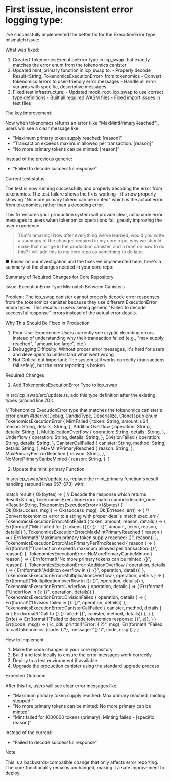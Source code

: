 # First issue, inconsistent error logging type: 

I've successfully implemented the better fix for the ExecutionError type mismatch issue:

  What was fixed:

  1. Created TokenomicsExecutionError type in icp_swap that exactly matches the error enum from the
   tokenomics canister
  2. Updated mint_primary function in icp_swap to:
    - Properly decode Result<String, TokenomicsExecutionError> from tokenomics
    - Convert tokenomics errors to user-friendly error messages
    - Handle all error variants with specific, descriptive messages
  3. Fixed test infrastructure:
    - Updated mock_root_icp_swap to use correct type definitions
    - Built all required WASM files
    - Fixed import issues in test files

  The key improvement:

  Now when tokenomics returns an error (like "MaxMintPrimaryReached"), users will see a clear
  message like:
  - "Maximum primary token supply reached: [reason]"
  - "Transaction exceeds maximum allowed per transaction: [reason]"
  - "No more primary tokens can be minted: [reason]"

  Instead of the previous generic:
  - "Failed to decode successful response"

  Current test status:

  The test is now running successfully and properly decoding the error from tokenomics. The test
  failure shows the fix is working - it's now properly showing "No more primary tokens can be
  minted" which is the actual error from tokenomics, rather than a decoding error.

  This fix ensures your production system will provide clear, actionable error messages to users
  when tokenomics operations fail, greatly improving the user experience.

> That's amazing! Now after everything we've learned, would you write a summary of the changes 
  required in my core repo, why we should make that change in the production canister, and a brief 
  on how to do this? I will add this to my core repo as something to do later.

● Based on our investigation and the fixes we implemented here, here's a summary of the changes
  needed in your core repo:

  Summary of Required Changes for Core Repository

  Issue: ExecutionError Type Mismatch Between Canisters

  Problem: The icp_swap canister cannot properly decode error responses from the tokenomics
  canister because they use different ExecutionError enum types. This results in users seeing
  generic "Failed to decode successful response" errors instead of the actual error details.

  Why This Should Be Fixed in Production

  1. Poor User Experience: Users currently see cryptic decoding errors instead of understanding why
   their transaction failed (e.g., "max supply reached", "amount too large", etc.)
  2. Debugging Difficulty: Without proper error messages, it's hard for users and developers to
  understand what went wrong
  3. Not Critical but Important: The system still works correctly (transactions fail safely), but
  the error reporting is broken

  Required Changes

  1. Add TokenomicsExecutionError Type to icp_swap

  In src/icp_swap/src/update.rs, add this type definition after the existing types (around line
  70):

  // Tokenomics ExecutionError type that matches the tokenomics canister's error enum
  #[derive(Debug, CandidType, Deserialize, Clone)]
  pub enum TokenomicsExecutionError {
      MintFailed {
          token: String,
          amount: u64,
          reason: String,
          details: String,
      },
      AdditionOverflow {
          operation: String,
          details: String,
      },
      MultiplicationOverflow {
          operation: String,
          details: String,
      },
      Underflow {
          operation: String,
          details: String,
      },
      DivisionFailed {
          operation: String,
          details: String,
      },
      CanisterCallFailed {
          canister: String,
          method: String,
          details: String,
      },
      MaxMintPrimaryReached {
          reason: String,
      },
      MaxPrimaryPerTrnxReached {
          reason: String,
      },
      NoMorePrimaryCanbeMinted {
          reason: String,
      },
  }

  2. Update the mint_primary Function

  In src/icp_swap/src/update.rs, replace the mint_primary function's result handling (around lines
  657-673) with:

  match result {
      Ok(bytes) => {
          // Decode the response which returns Result<String, TokenomicsExecutionError>
          match candid::decode_one::<Result<String, TokenomicsExecutionError>>(&bytes) {
              Ok(Ok(success_msg)) => Ok(success_msg),
              Ok(Err(exec_err)) => {
                  // Convert tokenomics error to a string with proper details
                  match exec_err {
                      TokenomicsExecutionError::MintFailed { token, amount, reason, details } => {
                          Err(format!("Mint failed for {} tokens ({}): {} - {}", amount, token,
  reason, details))
                      },
                      TokenomicsExecutionError::MaxMintPrimaryReached { reason } => {
                          Err(format!("Maximum primary token supply reached: {}", reason))
                      },
                      TokenomicsExecutionError::MaxPrimaryPerTrnxReached { reason } => {
                          Err(format!("Transaction exceeds maximum allowed per transaction: {}",
  reason))
                      },
                      TokenomicsExecutionError::NoMorePrimaryCanbeMinted { reason } => {
                          Err(format!("No more primary tokens can be minted: {}", reason))
                      },
                      TokenomicsExecutionError::AdditionOverflow { operation, details } => {
                          Err(format!("Addition overflow in {}: {}", operation, details))
                      },
                      TokenomicsExecutionError::MultiplicationOverflow { operation, details } => {
                          Err(format!("Multiplication overflow in {}: {}", operation, details))
                      },
                      TokenomicsExecutionError::Underflow { operation, details } => {
                          Err(format!("Underflow in {}: {}", operation, details))
                      },
                      TokenomicsExecutionError::DivisionFailed { operation, details } => {
                          Err(format!("Division failed in {}: {}", operation, details))
                      },
                      TokenomicsExecutionError::CanisterCallFailed { canister, method, details } =>
   {
                          Err(format!("Call to {}.{} failed: {}", canister, method, details))
                      },
                  }
              },
              Err(e) => Err(format!("Failed to decode tokenomics response: {}", e)),
          }
      }
      Err((code, msg)) => {
          ic_cdk::println!("Error: {:?}", msg);
          Err(format!(
              "Failed to call tokenomics: (code: {:?}, message: \"{}\")",
              code, msg
          ))
      }
  }

  How to Implement

  1. Make the code changes in your core repository
  2. Build and test locally to ensure the error messages work correctly
  3. Deploy to a test environment if available
  4. Upgrade the production canister using the standard upgrade process

  Expected Outcome

  After this fix, users will see clear error messages like:
  - "Maximum primary token supply reached: Max primary reached, minting stopped!"
  - "No more primary tokens can be minted: No more primary can be minted"
  - "Mint failed for 1000000 tokens (primary): Minting failed - [specific reason]"

  Instead of the current:
  - "Failed to decode successful response"

  Note

  This is a backwards-compatible change that only affects error reporting. The core functionality
  remains unchanged, making it a safe improvement to deploy.
